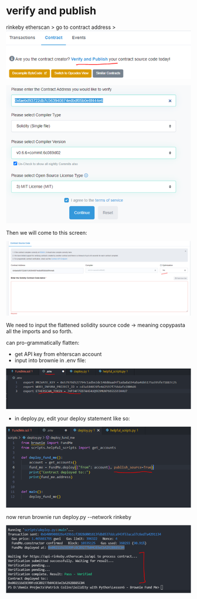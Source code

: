 # verify and publish

rinkeby etherscan > go to contract address > ![](<../../../.gitbook/assets/image (351).png>)

![](<../../../.gitbook/assets/image (323).png>)

Then we will come to this screen:

![](<../../../.gitbook/assets/image (320).png>)

We need to input the flattened solidity source code -> meaning copypasta all the imports and so forth.

can pro-grammatically flatten:

* get API key from ehterscan account
* input into brownie in .env file:

![](<../../../.gitbook/assets/image (80).png>)

* in deploy.py, edit your deploy statement like so:

![](<../../../.gitbook/assets/image (147).png>)

now rerun brownie run deploy.py --network rinkeby

![](<../../../.gitbook/assets/image (349).png>)
